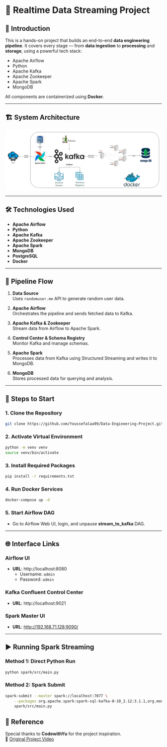 # 🚀 Realtime Data Streaming Project

## 📘 Introduction

This is a hands-on project that builds an end-to-end **data engineering pipeline**. It covers every stage — from **data ingestion** to **processing** and **storage**, using a powerful tech stack:

- Apache Airflow  
- Python  
- Apache Kafka  
- Apache Zookeeper  
- Apache Spark  
- MongoDB  

All components are containerized using **Docker**.

---

## 🏗️ System Architecture

![System Architecture](Project_architecture.png)



---

## 🛠️ Technologies Used

- **Apache Airflow**
- **Python**
- **Apache Kafka**
- **Apache Zookeeper**
- **Apache Spark**
- **MongoDB**
- **PostgreSQL**
- **Docker**

---

## 🔄 Pipeline Flow

1. **Data Source**  
    Uses `randomuser.me` API to generate random user data.

2. **Apache Airflow**  
   Orchestrates the pipeline and sends fetched data to Kafka.

3. **Apache Kafka & Zookeeper**  
   Stream data from Airflow to Apache Spark.

4. **Control Center & Schema Registry**  
   Monitor Kafka and manage schemas.

5. **Apache Spark**  
   Processes data from Kafka using Structured Streaming and writes it to MongoDB.

6. **MongoDB**  
   Stores processed data for querying and analysis.

---

## 🚀 Steps to Start

### 1. Clone the Repository

```bash
git clone https://github.com/Youssefalaa99/Data-Engineering-Project.git
```

### 2. Activate Virtual Environment
```bash
python -m venv venv
source venv/bin/activate
```

### 3. Install Required Packages
```bash
pip install -r requirements.txt
```

### 4. Run Docker Services
```bash
docker-compose up -d
```

### 5. Start Airflow DAG
- Go to Airflow Web UI, login, and unpause **stream_to_kafka** DAG.

---

## 🌐 Interface Links
### Airflow UI
- **URL**: http://localhost:8080
  - Username: `admin`
  - Password: `admin`

### Kafka Confluent Control Center
- **URL**: http://localhost:9021

### Spark Master UI
- **URL**: http://192.168.71.128:9090/

---

## ▶️ Running Spark Streaming
### Method 1: Direct Python Run
```bash
python spark/src/main.py
```
### Method 2: Spark Submit
```bash
spark-submit --master spark://localhost:7077 \
    --packages org.apache.spark:spark-sql-kafka-0-10_2.12:3.1.1,org.mongodb.spark:mongo-spark-connector_2.12:10.5.0 \
    spark/src/main.py
```

## 📎 Reference

Special thanks to **CodewithYu** for the project inspiration.  
🎥 [Original Project Video](https://www.youtube.com/watch?v=GqAcTrqKcrY&t=1s)